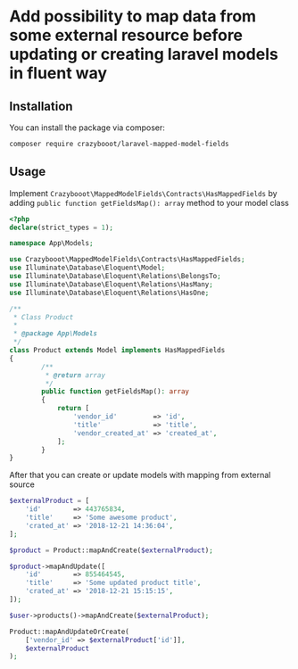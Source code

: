 # Add possibility to map data from some external resource before updating or creating laravel models in fluent way

## Installation

You can install the package via composer:

```bash
composer require crazybooot/laravel-mapped-model-fields
```

## Usage
Implement `Crazybooot\MappedModelFields\Contracts\HasMappedFields` by adding `public function getFieldsMap(): array` method to your model class

```php
<?php
declare(strict_types = 1);

namespace App\Models;

use Crazybooot\MappedModelFields\Contracts\HasMappedFields;
use Illuminate\Database\Eloquent\Model;
use Illuminate\Database\Eloquent\Relations\BelongsTo;
use Illuminate\Database\Eloquent\Relations\HasMany;
use Illuminate\Database\Eloquent\Relations\HasOne;

/**
 * Class Product
 *
 * @package App\Models
 */
class Product extends Model implements HasMappedFields
{
        /**
         * @return array
         */
        public function getFieldsMap(): array
        {
            return [
                'vendor_id'         => 'id',
                'title'             => 'title',
                'vendor_created_at' => 'created_at',
            ];
        }
}
```

After that you can create or update models with mapping from external source

```php
$externalProduct = [
    'id'        => 443765834,
    'title'     => 'Some awesome product',
    'crated_at' => '2018-12-21 14:36:04',
];

$product = Product::mapAndCreate($externalProduct);

$product->mapAndUpdate([
    'id'        => 855464545,
    'title'     => 'Some updated product title',
    'crated_at' => '2018-12-21 15:15:15',
]);

$user->products()->mapAndCreate($externalProduct);

Product::mapAndUpdateOrCreate(
    ['vendor_id' => $externalProduct['id']], 
    $externalProduct
);
```